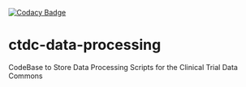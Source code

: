 [![Codacy Badge](https://api.codacy.com/project/badge/Grade/339360ac7546410c820a71c3113c0990)](https://www.codacy.com/manual/FNLCR_2/ctdc-data-processing?utm_source=github.com&amp;utm_medium=referral&amp;utm_content=CBIIT/ctdc-data-processing&amp;utm_campaign=Badge_Grade)

# ctdc-data-processing
CodeBase to Store Data Processing Scripts for the Clinical Trial Data Commons
